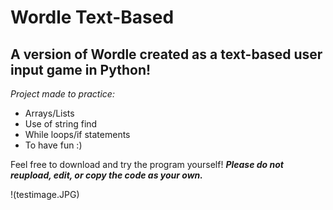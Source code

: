 # Wordle Text-Based
## A version of Wordle created as a text-based user input game in Python!

*Project made to practice:*
+ Arrays/Lists
+ Use of string find
+ While loops/if statements
+ To have fun :)

Feel free to download and try the program yourself! ***Please do not reupload, edit, or copy the code as your own.***

!(testimage.JPG)
